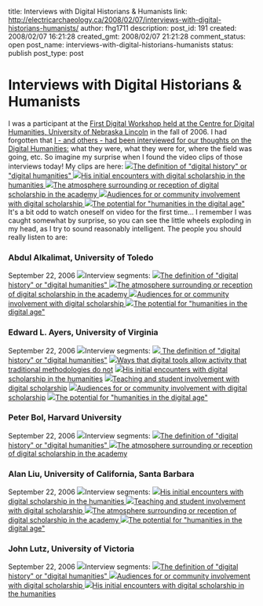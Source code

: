 title: Interviews with Digital Historians & Humanists
link: http://electricarchaeology.ca/2008/02/07/interviews-with-digital-historians-humanists/
author: fhg1711
description: 
post_id: 191
created: 2008/02/07 16:21:28
created_gmt: 2008/02/07 21:21:28
comment_status: open
post_name: interviews-with-digital-historians-humanists
status: publish
post_type: post

# Interviews with Digital Historians & Humanists

I was a participant at the [First Digital Workshop held at the Centre for Digital Humanities, University of Nebraska Lincoln](http://cdrh.unl.edu/opportunities/neb_digital_workshop/index.php) in the fall of 2006. I had forgotten that [I - and others - had been interviewed for our thoughts on the Digital Humanities:](http://digitalhistory.unl.edu/interviews.html) what they were, what they were for, where the field was going, etc. So imagine my surprise when I found the video clips of those interviews today! My clips are here: ![](http://digitalhistory.unl.edu/images/bullet2.jpg)[The definition of "digital history" or "digital humanities" ](http://digitalhistory.unl.edu/interviews/grahamint1.html) ![](http://digitalhistory.unl.edu/images/bullet2.jpg)[His initial encounters with digital scholarship in the humanities ](http://digitalhistory.unl.edu/interviews/grahamint2.html) ![](http://digitalhistory.unl.edu/images/bullet2.jpg)[The atmosphere surrounding or reception of digital scholarship in the academy ](http://digitalhistory.unl.edu/interviews/grahamint3.html) ![](http://digitalhistory.unl.edu/images/bullet2.jpg)[Audiences for or community involvement with digital scholarship ](http://digitalhistory.unl.edu/interviews/grahamint4.html) ![](http://digitalhistory.unl.edu/images/bullet2.jpg)[The potential for "humanities in the digital age"](http://digitalhistory.unl.edu/interviews/grahamint5.html) It's a bit odd to watch oneself on video for the first time... I remember I was caught somewhat by surprise, so you can see the little wheels exploding in my head, as I try to sound reasonably intelligent. The people you should really listen to are: 

### 

### Abdul Alkalimat, University of Toledo

September 22, 2006 ![](http://digitalhistory.unl.edu/images/alkalimatint.jpg)Interview segments: ![](http://digitalhistory.unl.edu/images/bullet2.jpg)[The definition of "digital history" or "digital humanities" ](http://digitalhistory.unl.edu/interviews/alkalimatint1.html) ![](http://digitalhistory.unl.edu/images/bullet2.jpg)[The atmosphere surrounding or reception of digital scholarship in the academy ](http://digitalhistory.unl.edu/interviews/alkalimatint2.html) ![](http://digitalhistory.unl.edu/images/bullet2.jpg)[Audiences for or community involvement with digital scholarship ](http://digitalhistory.unl.edu/interviews/alkalimatint3.html) ![](http://digitalhistory.unl.edu/images/bullet2.jpg)[The potential for "humanities in the digital age" ](http://digitalhistory.unl.edu/interviews/alkalimatint4.html)

### Edward L. Ayers, University of Virginia

September 22, 2006 ![](http://digitalhistory.unl.edu/images/ayersint.jpg)Interview segments: [ ![](http://digitalhistory.unl.edu/images/bullet2.jpg) The definition of "digital history" or "digital humanities"](http://digitalhistory.unl.edu/interviews/ayersint1.html) [ ![](http://digitalhistory.unl.edu/images/bullet2.jpg)Ways that digital tools allow activity that traditional methodologies do not](http://digitalhistory.unl.edu/interviews/ayersint2.html) [ ![](http://digitalhistory.unl.edu/images/bullet2.jpg)His initial encounters with digital scholarship in the humanities](http://digitalhistory.unl.edu/interviews/ayersint3.html) [ ![](http://digitalhistory.unl.edu/images/bullet2.jpg)Teaching and student involvement with digital scholarship](http://digitalhistory.unl.edu/interviews/ayersint4.html) [ ![](http://digitalhistory.unl.edu/images/bullet2.jpg)Audiences for or community involvement with digital scholarship](http://digitalhistory.unl.edu/interviews/ayersint5.html) [ ![](http://digitalhistory.unl.edu/images/bullet2.jpg)The potential for "humanities in the digital age"](http://digitalhistory.unl.edu/interviews/ayersint6.html)

### Peter Bol, Harvard University

September 22, 2006 ![](http://digitalhistory.unl.edu/images/bolint.jpg)Interview segments: ![](http://digitalhistory.unl.edu/images/bullet2.jpg)[The definition of "digital history" or "digital humanities" ](http://digitalhistory.unl.edu/interviews/bolint1.html) ![](http://digitalhistory.unl.edu/images/bullet2.jpg)[The atmosphere surrounding or reception of digital scholarship in the academy](http://digitalhistory.unl.edu/interviews/bolint2.html)

### Alan Liu, University of California, Santa Barbara

September 22, 2006 ![](http://digitalhistory.unl.edu/images/liuint.jpg)Interview segments: ![](http://digitalhistory.unl.edu/images/bullet2.jpg)[His initial encounters with digital scholarship in the humanities ](http://digitalhistory.unl.edu/interviews/liuint1.html) ![](http://digitalhistory.unl.edu/images/bullet2.jpg)[Teaching and student involvement with digital scholarship ](http://digitalhistory.unl.edu/interviews/liuint3.html) ![](http://digitalhistory.unl.edu/images/bullet2.jpg)[The atmosphere surrounding or reception of digital scholarship in the academy ](http://digitalhistory.unl.edu/interviews/liuint2.html) ![](http://digitalhistory.unl.edu/images/bullet2.jpg)[The potential for "humanities in the digital age" ](http://digitalhistory.unl.edu/interviews/liuint4.html)

### John Lutz, University of Victoria

September 22, 2006 ![](http://digitalhistory.unl.edu/images/lutzint.jpg)Interview segments: ![](http://digitalhistory.unl.edu/images/bullet2.jpg)[The definition of "digital history" or "digital humanities" ](http://digitalhistory.unl.edu/interviews/lutzint1.html) ![](http://digitalhistory.unl.edu/images/bullet2.jpg)[Audiences for or community involvement with digital scholarship ](http://digitalhistory.unl.edu/interviews/lutzintaudience.html) ![](http://digitalhistory.unl.edu/images/bullet2.jpg)[His initial encounters with digital scholarship in the humanities ](http://digitalhistory.unl.edu/interviews/lutzintfirstinv.html)